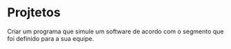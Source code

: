 # Projtetos
Criar um programa que simule um software de acordo com o segmento que foi definido para a sua equipe.  
